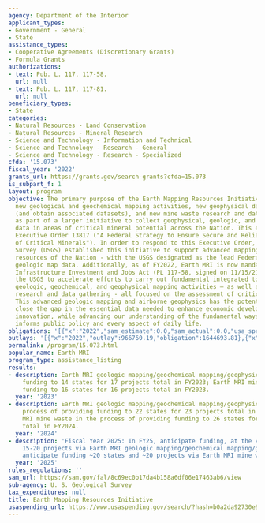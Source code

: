 ```yaml
---
agency: Department of the Interior
applicant_types:
- Government - General
- State
assistance_types:
- Cooperative Agreements (Discretionary Grants)
- Formula Grants
authorizations:
- text: Pub. L. 117, 117-58.
  url: null
- text: Pub. L. 117, 117-81.
  url: null
beneficiary_types:
- State
categories:
- Natural Resources - Land Conservation
- Natural Resources - Mineral Research
- Science and Technology - Information and Technical
- Science and Technology - Research - General
- Science and Technology - Research - Specialized
cfda: '15.073'
fiscal_year: '2022'
grants_url: https://grants.gov/search-grants?cfda=15.073
is_subpart_f: 1
layout: program
objective: The primary purpose of the Earth Mapping Resources Initiative is to facilitate
  new geological and geochemical mapping activities, new geophysical data collection
  (and obtain associated datasets), and new mine waste research and data gathering/acquisition
  as part of a larger initiative to collect geophysical, geologic, and topographic
  data in areas of critical mineral potential across the Nation. This effort supports
  Executive Order 13817 ("A Federal Strategy to Ensure Secure and Reliable Supplies
  of Critical Minerals"). In order to respond to this Executive Order, the US Geological
  Survey (USGS) established this initiative to support advanced mapping of the geologic
  resources of the Nation - with the USGS designated as the lead Federal agency for
  geologic map data. Additionally, as of FY2022, Earth MRI is now mandated by the
  Infrastructure Investment and Jobs Act (PL 117-58, signed on 11/15/21) - directing
  the USGS to accelerate efforts to carry out fundamental integrated topographic,
  geologic, geochemical, and geophysical mapping activities – as well as mine waste
  research and data gathering - all focused on the assessment of critical minerals.
  This advanced geologic mapping and airborne geophysics has the potential to significantly
  close the gap in the essential data needed to enhance economic development and technological
  innovation, while advancing our understanding of the fundamental ways that geology
  informs public policy and every aspect of daily life.
obligations: '[{"x":"2022","sam_estimate":0.0,"sam_actual":0.0,"usa_spending_actual":1644693.81},{"x":"2023","sam_estimate":0.0,"sam_actual":14595000.0,"usa_spending_actual":18522364.3},{"x":"2024","sam_estimate":15785343.0,"sam_actual":0.0,"usa_spending_actual":15724584.65}]'
outlays: '[{"x":"2022","outlay":966760.19,"obligation":1644693.81},{"x":"2023","outlay":4720188.18,"obligation":18522364.3},{"x":"2024","outlay":16444.47,"obligation":15724584.65}]'
permalink: /program/15.073.html
popular_name: Earth MRI
program_type: assistance_listing
results:
- description: Earth MRI geologic mapping/geochemical mapping/geophysics  provided
    funding to 14 states for 17 projects total in FY2023; Earth MRI mine waste provided
    funding to 16 states for 16 projects total in FY2023.
  year: '2023'
- description: Earth MRI geologic mapping/geochemical mapping/geophysics is in the
    process of providing funding to 22 states for 23 projects total in FY2024; Earth
    MRI mine waste in the process of providing funding to 26 states for 26 projects
    total in FY2024.
  year: '2024'
- description: 'Fiscal Year 2025: In FY25, anticipate funding, at the very least,
    15-20 projects via Earth MRI geologic mapping/geochemical mapping/geophysics;
    anticipate funding ~20 states and ~20 projects via Earth MRI mine waste.'
  year: '2025'
rules_regulations: ''
sam_url: https://sam.gov/fal/8c69ec0b17da4b158a6df06e17463ab6/view
sub-agency: U. S. Geological Survey
tax_expenditures: null
title: Earth Mapping Resources Initiative
usaspending_url: https://www.usaspending.gov/search/?hash=b0a2da92730e9a81dfb9cb1254eca86f
---
```

